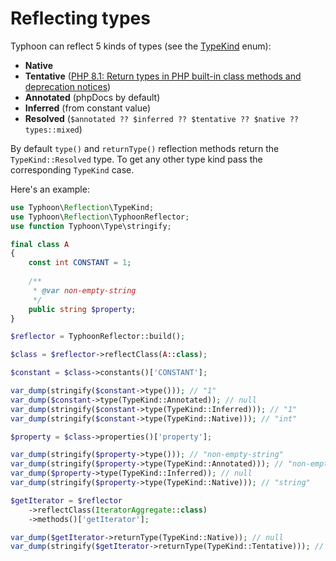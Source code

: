 # Reflecting types

Typhoon can reflect 5 kinds of types (see the [TypeKind](../../src/Reflection/TypeKind.php) enum):
- **Native**
- **Tentative** ([PHP 8.1: Return types in PHP built-in class methods and deprecation notices](https://php.watch/versions/8.1/internal-method-return-types))
- **Annotated** (phpDocs by default)
- **Inferred** (from constant value)
- **Resolved** (`$annotated ?? $inferred ?? $tentative ?? $native ?? types::mixed`)

By default `type()` and `returnType()` reflection methods return the `TypeKind::Resolved` type. To get any other type
kind pass the corresponding `TypeKind` case.

Here's an example:

```php
use Typhoon\Reflection\TypeKind;
use Typhoon\Reflection\TyphoonReflector;
use function Typhoon\Type\stringify;

final class A
{
    const int CONSTANT = 1;
    
    /**
     * @var non-empty-string
     */
    public string $property;
}

$reflector = TyphoonReflector::build();

$class = $reflector->reflectClass(A::class);

$constant = $class->constants()['CONSTANT'];

var_dump(stringify($constant->type())); // "1"
var_dump($constant->type(TypeKind::Annotated)); // null
var_dump(stringify($constant->type(TypeKind::Inferred))); // "1"
var_dump(stringify($constant->type(TypeKind::Native))); // "int"

$property = $class->properties()['property'];

var_dump(stringify($property->type())); // "non-empty-string"
var_dump(stringify($property->type(TypeKind::Annotated))); // "non-empty-string"
var_dump($property->type(TypeKind::Inferred)); // null
var_dump(stringify($property->type(TypeKind::Native))); // "string"

$getIterator = $reflector
    ->reflectClass(IteratorAggregate::class)
    ->methods()['getIterator'];

var_dump($getIterator->returnType(TypeKind::Native)); // null
var_dump(stringify($getIterator->returnType(TypeKind::Tentative))); // "Traversable"
```
